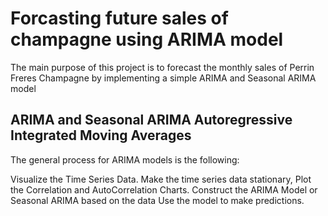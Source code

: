 # Forcasting future sales of champagne using ARIMA model

The main purpose of this project is to forecast the monthly sales of Perrin Freres Champagne by implementing a simple ARIMA and Seasonal ARIMA model

## ARIMA and Seasonal ARIMA Autoregressive Integrated Moving Averages
 The general process for ARIMA models is the following:  
 
 
 Visualize the Time Series Data.
 Make the time series data stationary, 
 Plot the Correlation and AutoCorrelation Charts.
 Construct the ARIMA Model or Seasonal ARIMA based on the data Use the model to make predictions.
